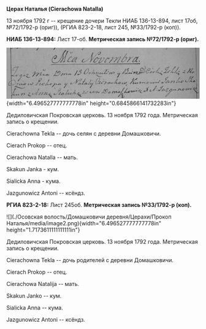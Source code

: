 **Церах Наталья (Cierachowa Natalla)**

13 ноября 1792 г -- крещение дочери Текли НИАБ 136-13-894, лист 17об,
№72/1792-р (ориг)), (РГИА 823-2-18, лист 245, №33/1792-р (коп)).

**НИАБ 136-13-894:** Лист 17-об. **Метрическая запись №72/1792-р
(ориг).**

![](./media/304965a2b3ad8cdd124b44d95bea1b58d3d9898f.png){width="6.496527777777778in"
height="0.6845866141732283in"}

Дедиловичская Покровская церковь. 13 ноября 1792 года. Метрическая
запись о крещении.

Cierachowna Tekla -- дочь селян с деревни Домашковичи.

Cierach Prokop -- отец.

Cierachowa Natalla -- мать.

Skakun Janka - кум.

Sialicka Anna - кума.

Jazgunowicz Antoni -- ксёндз.

**РГИА 823-2-18:** Лист 245об. **Метрическая запись №33/1792-р (коп).**

![](./Осовская волость/Домашковичи деревня/Церахи/Прокоп Наталья/media/image2.png){width="6.496527777777778in"
height="1.7173611111111111in"}

Дедиловичская Покровская церковь. 13 ноября 1792 года. Метрическая
запись о крещении.

Cierachowna Tekla -- дочь родителей с деревни Домашковичи.

Cierach Prokop -- отец.

Cierachowa Natalija -- мать.

Skakun Janko -- кум.

Sialicka Anna -- кума.

Jazgunowicz Antoni -- ксёндз.
